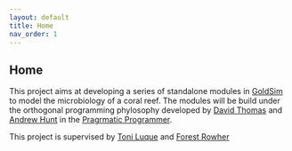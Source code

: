 ```yaml
---
layout: default
title: Home
nav_order: 1
---
```


## Home

This project aims at developing a series of standalone modules in [GoldSim](https://www.goldsim.com/) to model the microbiology of a coral reef.
The modules will be build under the orthogonal programming phylosophy developed by [David Thomas](https://pragdave.me/) and [Andrew Hunt](https://coralandphage.org/) in the [Pragrmatic Programmer](https://pragprog.com/titles/tpp20/the-pragmatic-programmer-20th-anniversary-edition/).

This project is supervised by [Toni Luque](https://www.luquelab.com) and [Forest Rowher](https://coralandphage.org/)